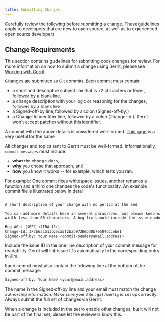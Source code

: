 ```yaml
---
title: Submitting Changes
---
```


Carefully review the following before submitting a change. These
guidelines apply to developers that are new to open source, as well as
to experienced open source developers.

## Change Requirements


This section contains guidelines for submitting code changes for review.
For more information on how to submit a change using Gerrit, please see
[Working with Gerrit](./3_Working_with_Gerrit.md).

Changes are submitted as Git commits. Each commit must contain:

-  a short and descriptive subject line that is 72 characters or fewer,
   followed by a blank line.
-  a change description with your logic or reasoning for the changes,
   followed by a blank line
-  a Signed-off-by line, followed by a colon (Signed-off-by:)
-  a Change-Id identifier line, followed by a colon (Change-Id:). Gerrit
   won't accept patches without this identifier.

A commit with the above details is considered well-formed.
[This page](https://chris.beams.io/posts/git-commit/) is a very useful for the
same.

All changes and topics sent to Gerrit must be well-formed.
Informationally, ``commit messages`` must include:

-  **what** the change does,
-  **why** you chose that approach, and
-  **how** you know it works -- for example, which tests you ran.

For example: One commit fixes whitespace issues, another renames a
function and a third one changes the code's functionality. An example
commit file is illustrated below in detail:

```sh

A short description of your change with no period at the end

You can add more details here in several paragraphs, but please keep each line
width less than 80 characters. A bug fix should include the issue number.

Bug-AGL: [SPEC-<JIRA-ID>]
Change-Id: IF7b6ac513b2eca5f2bab9728ebd8b7e504d3cebe1
Signed-off-by: Your Name <commit-sender@email.address>
```

Include the issue ID in the one line description of your commit message for
readability. Gerrit will link issue IDs automatically to the corresponding
entry in Jira.

Each commit must also contain the following line at the bottom of the commit
message:

```sh
Signed-off-by: Your Name <your@email.address>
```

The name in the Signed-off-by line and your email must match the change
authorship information. Make sure your :file:``.git/config`` is set up
correctly. Always submit the full set of changes via Gerrit.

When a change is included in the set to enable other changes, but it
will not be part of the final set, please let the reviewers know this.
